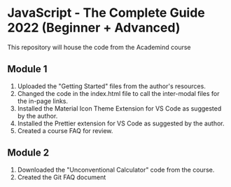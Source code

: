# JavaScript - The Complete Guide 2022 (Beginner + Advanced)
This repository will house the code from the Academind course

## Module 1
1. Uploaded the "Getting Started" files from the author's resources.
2. Changed the code in the index.html file to call the inter-modal files for the in-page links.
3. Installed the Material Icon Theme Extension for VS Code as suggested by the author.
4. Installed the Prettier extension for VS Code as suggested by the author. 
5. Created a course FAQ for review. 

## Module 2
1. Downloaded the "Unconventional Calculator" code from the course.
2. Created the Git FAQ document
